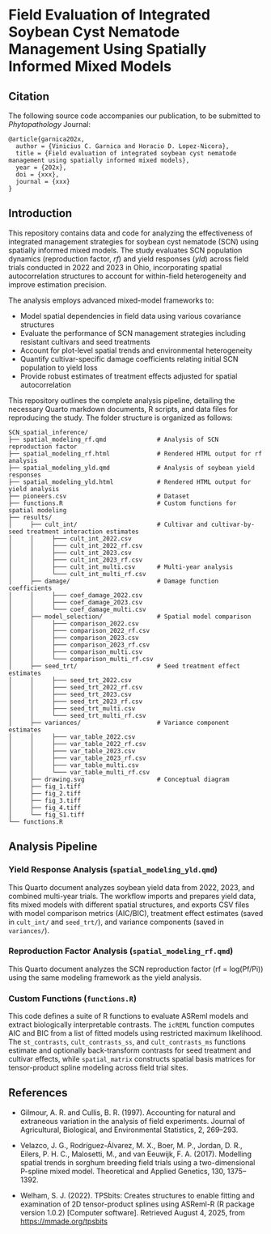 # Field Evaluation of Integrated Soybean Cyst Nematode Management Using Spatially Informed Mixed Models 

## Citation
The following source code accompanies our publication, to be submitted to *Phytopathology* Journal:

```
@article{garnica202x,
  author = {Vinicius C. Garnica and Horacio D. Lopez-Nicora},
  title = {Field evaluation of integrated soybean cyst nematode management using spatially informed mixed models},
  year = {202x},
  doi = {xxx},
  journal = {xxx}
}
```

## Introduction

This repository contains data and code for analyzing the effectiveness of integrated management 
strategies for soybean cyst nematode (SCN) using spatially informed mixed models. The study evaluates 
SCN population dynamics (reproduction factor, *rf*) and yield responses (*yld*) across field trials 
conducted in 2022 and 2023 in Ohio, incorporating spatial autocorrelation structures to 
account for within-field heterogeneity and improve estimation precision.

The analysis employs advanced mixed-model frameworks to:

* Model spatial dependencies in field data using various covariance structures
* Evaluate the performance of SCN management strategies including resistant cultivars and seed treatments
* Account for plot-level spatial trends and environmental heterogeneity
* Quantify cultivar-specific damage coefficients relating initial SCN population to yield loss
* Provide robust estimates of treatment effects adjusted for spatial autocorrelation

This repository outlines the complete analysis pipeline, detailing the necessary Quarto markdown documents, R scripts, and data files for reproducing the study. The folder structure is organized as follows:

```
SCN_spatial_inference/
├── spatial_modeling_rf.qmd              # Analysis of SCN reproduction factor
├── spatial_modeling_rf.html             # Rendered HTML output for rf analysis
├── spatial_modeling_yld.qmd             # Analysis of soybean yield responses
├── spatial_modeling_yld.html            # Rendered HTML output for yield analysis
├── pioneers.csv                         # Dataset
├── functions.R                          # Custom functions for spatial modeling
├── results/
│     ├── cult_int/                      # Cultivar and cultivar-by-seed treatment interaction estimates
│     │     ├─── cult_int_2022.csv
│     │     ├─── cult_int_2022_rf.csv
│     │     ├─── cult_int_2023.csv
│     │     ├─── cult_int_2023_rf.csv
│     │     ├─── cult_int_multi.csv      # Multi-year analysis
│     │     └─── cult_int_multi_rf.csv
│     ├── damage/                        # Damage function coefficients
│     │     ├─── coef_damage_2022.csv
│     │     ├─── coef_damage_2023.csv
│     │     └─── coef_damage_multi.csv
│     ├── model_selection/               # Spatial model comparison
│     │     ├─── comparison_2022.csv
│     │     ├─── comparison_2022_rf.csv
│     │     ├─── comparison_2023.csv
│     │     ├─── comparison_2023_rf.csv
│     │     ├─── comparison_multi.csv
│     │     └─── comparison_multi_rf.csv
│     ├── seed_trt/                      # Seed treatment effect estimates
│     │     ├─── seed_trt_2022.csv
│     │     ├─── seed_trt_2022_rf.csv
│     │     ├─── seed_trt_2023.csv
│     │     ├─── seed_trt_2023_rf.csv
│     │     ├─── seed_trt_multi.csv
│     │     └─── seed_trt_multi_rf.csv
│     ├── variances/                     # Variance component estimates
│     │     ├─── var_table_2022.csv
│     │     ├─── var_table_2022_rf.csv
│     │     ├─── var_table_2023.csv
│     │     ├─── var_table_2023_rf.csv
│     │     ├─── var_table_multi.csv
│     │     └─── var_table_multi_rf.csv
│     ├── drawing.svg                    # Conceptual diagram
│     ├── fig_1.tiff
│     ├── fig_2.tiff
│     ├── fig_3.tiff
│     ├── fig_4.tiff
│     └── fig_S1.tiff
└── functions.R

```
## Analysis Pipeline

### Yield Response Analysis (`spatial_modeling_yld.qmd`)

This Quarto document analyzes soybean yield data from 2022, 2023, and combined multi-year trials. The 
workflow imports and prepares yield data, fits mixed models with different spatial structures, and 
exports CSV files with model comparison metrics (AIC/BIC), treatment effect estimates (saved in `cult_int/` and `seed_trt/`), and 
variance components (saved in `variances/`).

### Reproduction Factor Analysis (`spatial_modeling_rf.qmd`)

This Quarto document analyzes the SCN reproduction factor (rf = log(Pf/Pi)) using the same modeling framework as the yield analysis.

### Custom Functions (`functions.R`)

This code defines a suite of R functions to evaluate ASReml models and extract biologically interpretable contrasts. The `icREML` function 
computes AIC and BIC from a list of fitted models using restricted maximum likelihood. The `st_contrasts`, `cult_contrasts_ss`, and `cult_contrasts_ms` 
functions estimate and optionally back-transform contrasts for seed treatment and cultivar effects, while `spatial_matrix` constructs 
spatial basis matrices for tensor-product spline modeling across field trial sites.

## References

* Gilmour, A. R. and Cullis, B. R. (1997). Accounting for natural and extraneous variation in the analysis of field experiments. Journal of Agricultural, Biological, and Environmental Statistics, 2, 269–293.

* Velazco, J. G., Rodríguez-Álvarez, M. X., Boer, M. P., Jordan, D. R., Eilers, P. H. C., Malosetti, M., and van Eeuwijk, F. A. (2017). Modelling spatial trends in sorghum breeding field trials using a two-dimensional P-spline mixed model. Theoretical and Applied Genetics, 130, 1375–1392.

* Welham, S. J. (2022). TPSbits: Creates structures to enable fitting and examination of 2D tensor-product splines using ASReml-R (R package version 1.0.2) [Computer software]. Retrieved August 4, 2025, from https://mmade.org/tpsbits
